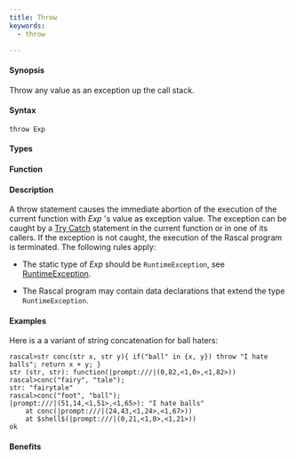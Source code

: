 ```yaml
---
title: Throw
keywords:
  - throw

---
```


#### Synopsis

Throw any value as an exception up the call stack.

#### Syntax

`throw Exp`

#### Types

#### Function

#### Description

A throw statement causes the immediate abortion of the execution of the current function with _Exp_ \'s value as exception value.
The exception can be caught by a [Try Catch](/docs/Rascal/Statements/TryCatch) statement in the current function or in one of its callers.
If the exception is not caught, the execution of the Rascal program is terminated. The following rules apply:

*  The static type of _Exp_ should be `RuntimeException`, see [RuntimeException](/docs/Library/Exception#Exception-RuntimeException).

*  The Rascal program may contain data declarations that extend the type `RuntimeException`.

#### Examples

Here is a a variant of string concatenation for ball haters:

```rascal-shell
rascal>str conc(str x, str y){ if("ball" in {x, y}) throw "I hate balls"; return x + y; }
str (str, str): function(|prompt:///|(0,82,<1,0>,<1,82>))
rascal>conc("fairy", "tale");
str: "fairytale"
rascal>conc("foot", "ball");
|prompt:///|(51,14,<1,51>,<1,65>): "I hate balls"
	at conc(|prompt:///|(24,43,<1,24>,<1,67>))
	at $shell$(|prompt:///|(0,21,<1,0>,<1,21>))
ok
```


#### Benefits


